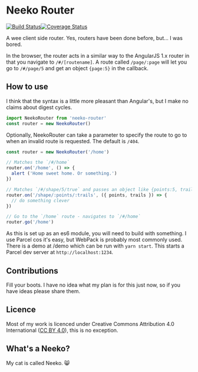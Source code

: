 # Neeko Router

[![Build Status](https://travis-ci.org/underscoredotspace/neeko-router.svg?branch=master)](https://travis-ci.org/underscoredotspace/neeko-router)[![Coverage Status](https://coveralls.io/repos/github/underscoredotspace/neeko-router/badge.svg?branch=master)](https://coveralls.io/github/underscoredotspace/neeko-router?branch=master)

A wee client side router. Yes, routers have been done before, but... I was bored. 

In the browser, the router acts in a similar way to the AngularJS 1.x router in that you navigate to `/#/[routename]`. A route called `/page/:page` will let you go to `/#/page/5` and get an object `{page:5}` in the callback. 


## How to use

I think that the syntax is a little more pleasant than Angular's, but I make no claims about digest cycles. 

```javascript
import NeekoRouter from 'neeko-router'
const router = new NeekoRouter()
```

Optionally, NeekoRouter can take a parameter to specify the route to go to when an invalid route is requested. The default is `/404`. 

```javascript
const router = new NeekoRouter('/home')
```

```javascript
// Matches the `/#/home`
router.on('/home', () => {
  alert ('Home sweet home. Or something.')
})
```

```javascript
// Matches `/#/shape/5/true` and passes an object like {points:5, trails:true} to the callback
router.on('/shape/:points/:trails', ({ points, trails }) => {
  // do something clever
})
```

```javascript
// Go to the `/home` route - navigates to `/#/home`
router.go('/home')
```

As this is set up as an es6 module, you will need to build with something. I use Parcel cos it's easy, but WebPack is probably most commonly used. There is a demo at /demo which can be run with `yarn start`. This starts a Parcel dev server at `http://localhost:1234`. 


## Contributions

Fill your boots. I have no idea what my plan is for this just now, so if you have ideas please share them. 

## Licence

Most of my work is licenced under Creative Commons Attribution 4.0 International ([CC BY 4.0](https://creativecommons.org/licenses/by/4.0/)), this is no exception. 

## What's a Neeko? 

My cat is called Neeko. 😸